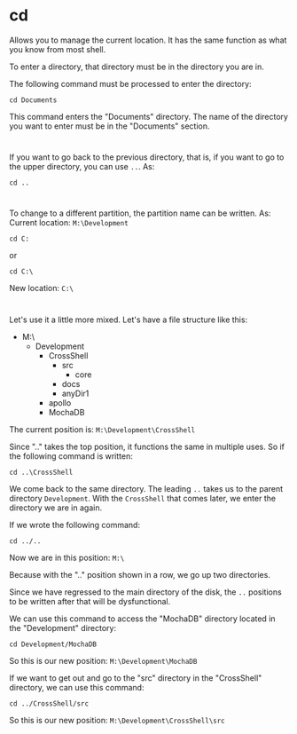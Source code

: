 # cd

Allows you to manage the current location. It has the same function as what you know from most shell.

To enter a directory, that directory must be in the directory you are in.

The following command must be processed to enter the directory:
```
cd Documents
```
This command enters the "Documents" directory. The name of the directory you want to enter must be in the "Documents" section.
#
If you want to go back to the previous directory, that is, if you want to go to the upper directory, you can use ``..``. As:
```
cd ..
```
#
To change to a different partition, the partition name can be written. As:<br>
Current location: ``M:\Development``
```
cd C:
```
or
```
cd C:\
```
New location: ``C:\``
#
Let's use it a little more mixed. Let's have a file structure like this:
+ M:\
    + Development
        + CrossShell
            + src
                + core
            + docs
            + anyDir1
        + apollo
        + MochaDB

The current position is: ``M:\Development\CrossShell``

Since ".." takes the top position, it functions the same in multiple uses. So if the following command is written:
```
cd ..\CrossShell
```
We come back to the same directory. The leading ``..`` takes us to the parent directory ``Development``. With the ``CrossShell`` that comes later, we enter the directory we are in again.

If we wrote the following command:
```
cd ../..
```
Now we are in this position: ``M:\``

Because with the ".." position shown in a row, we go up two directories.

Since we have regressed to the main directory of the disk, the ``..`` positions to be written after that will be dysfunctional.

We can use this command to access the "MochaDB" directory located in the "Development" directory:
```
cd Development/MochaDB
```
So this is our new position: ``M:\Development\MochaDB``

If we want to get out and go to the "src" directory in the "CrossShell" directory, we can use this command:
```
cd ../CrossShell/src
```
So this is our new position: ``M:\Development\CrossShell\src``
